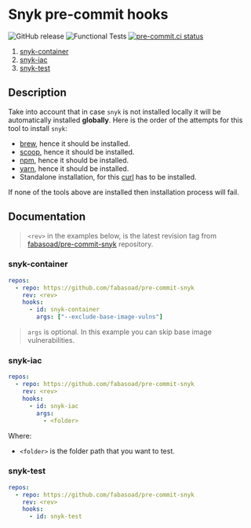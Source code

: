 # Snyk pre-commit hooks

![GitHub release](https://img.shields.io/github/v/release/fabasoad/pre-commit-snyk?include_prereleases)
![Functional Tests](https://github.com/fabasoad/pre-commit-snyk/workflows/Functional%20Tests/badge.svg)
[![pre-commit.ci status](https://results.pre-commit.ci/badge/github/fabasoad/pre-commit-snyk/main.svg)](https://results.pre-commit.ci/latest/github/fabasoad/pre-commit-snyk/main)

1. [snyk-container](#snyk-container)
2. [snyk-iac](#snyk-iac)
3. [snyk-test](#snyk-test)

## Description

Take into account that in case `snyk` is not installed locally it will be
automatically installed **globally**. Here is the order of the attempts for
this tool to install `snyk`:

- [brew](https://brew.sh/), hence it should be installed.
- [scoop](https://scoop.sh/), hence it should be installed.
- [npm](https://nodejs.org/en/download/), hence it should be installed.
- [yarn](https://yarnpkg.com/cli/install), hence it should be installed.
- Standalone installation, for this [curl](https://curl.se/) has to be installed.

If none of the tools above are installed then installation process will fail.

## Documentation

<!-- markdownlint-disable-next-line MD013 -->
> `<rev>` in the examples below, is the latest revision tag from [fabasoad/pre-commit-snyk](https://github.com/fabasoad/pre-commit-snyk/releases)
> repository.

### snyk-container

```yaml
repos:
  - repo: https://github.com/fabasoad/pre-commit-snyk
    rev: <rev>
    hooks:
      - id: snyk-container
        args: ["--exclude-base-image-vulns"]
```

> `args` is optional. In this example you can skip base image vulnerabilities.

### snyk-iac

```yaml
repos:
  - repo: https://github.com/fabasoad/pre-commit-snyk
    rev: <rev>
    hooks:
      - id: snyk-iac
        args:
          - <folder>
```

Where:

- `<folder>` is the folder path that you want to test.

### snyk-test

```yaml
repos:
  - repo: https://github.com/fabasoad/pre-commit-snyk
    rev: <rev>
    hooks:
      - id: snyk-test
```
